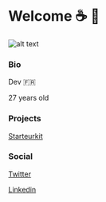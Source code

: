 # Welcome :coffee:  :japanese_castle:

![alt text](https://pbs.twimg.com/profile_banners/3938909297/1522338551/1500x500 "Office")


### Bio
Dev :fr:

27 years old


### Projects
[Starteurkit](https://github.com/vincenthirtz/starteurkit) 


### Social
[Twitter](https://twitter.com/alukaard76) 

[Linkedin](https://www.linkedin.com/in/hirtzvincent/)

<!--
**vincenthirtz/vincenthirtz** is a ✨ _special_ ✨ repository because its `README.md` (this file) appears on your GitHub profile.

Here are some ideas to get you started:

- 🔭 I’m currently working on ...
- 🌱 I’m currently learning ...
- 👯 I’m looking to collaborate on ...
- 🤔 I’m looking for help with ...
- 💬 Ask me about ...
- 📫 How to reach me: ...
- 😄 Pronouns: ...
- ⚡ Fun fact: ...
-->
